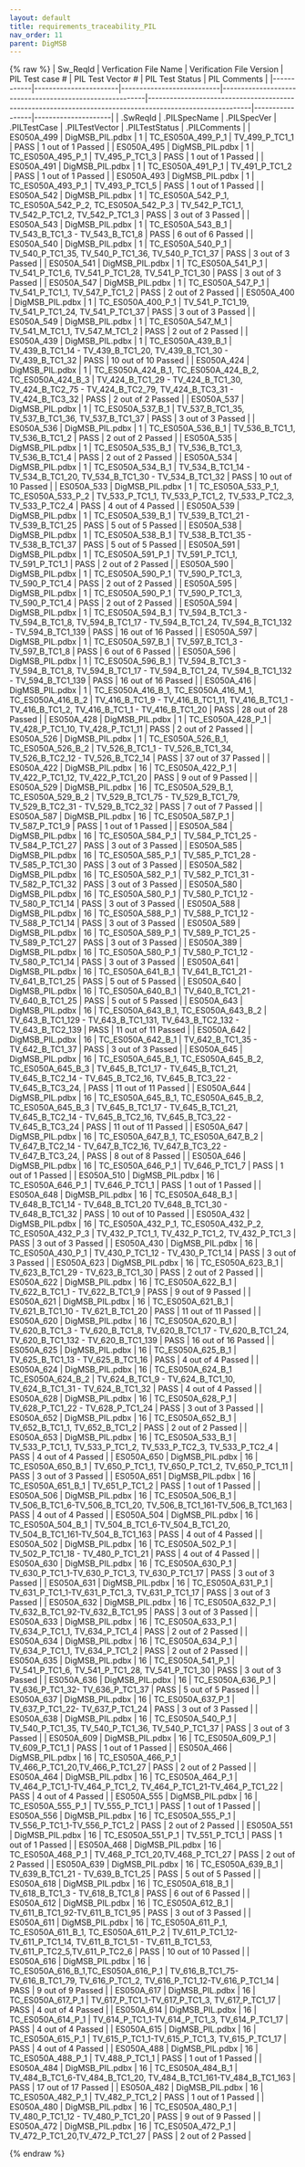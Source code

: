 ```yaml
---
layout: default
title: requirements_traceability_PIL
nav_order: 11
parent: DigMSB
---
```

{% raw %}
| Sw_ReqId   | Verfication File Name | Verification File Version | PIL Test case \#                                        | PIL Test Vector \#                                                                                       | PIL Test Status | PIL Comments        |
|------------|-----------------------|---------------------------|---------------------------------------------------------|----------------------------------------------------------------------------------------------------------|-----------------|---------------------|
| .SwReqId   | .PILSpecName          | .PILSpecVer               | .PILTestCase                                            | .PILTestVector                                                                                           | .PILTestStatus  | .PILComments        |
| ES050A_499 | DigMSB_PIL.pdbx       | 1                         | TC_ES050A_499_P_1                                       | TV_499_P_TC1_1                                                                                           | PASS            | 1 out of 1 Passed   |
| ES050A_495 | DigMSB_PIL.pdbx       | 1                         | TC_ES050A_495_P_1                                       | TV_495_P_TC1_3                                                                                           | PASS            | 1 out of 1 Passed   |
| ES050A_491 | DigMSB_PIL.pdbx       | 1                         | TC_ES050A_491_P_1                                       | TV_491_P_TC1_2                                                                                           | PASS            | 1 out of 1 Passed   |
| ES050A_493 | DigMSB_PIL.pdbx       | 1                         | TC_ES050A_493_P_1                                       | TV_493_P_TC1_5                                                                                           | PASS            | 1 out of 1 Passed   |
| ES050A_542 | DigMSB_PIL.pdbx       | 1                         | TC_ES050A_542_P_1, TC_ES050A_542_P_2, TC_ES050A_542_P_3 | TV_542_P_TC1_1, TV_542_P_TC1_2, TV_542_P_TC1_3                                                           | PASS            | 3 out of 3 Passed   |
| ES050A_543 | DigMSB_PIL.pdbx       | 1                         | TC_ES050A_543_B_1                                       | TV_543_B_TC1_3 - TV_543_B_TC1_8                                                                          | PASS            | 6 out of 6 Passed   |
| ES050A_540 | DigMSB_PIL.pdbx       | 1                         | TC_ES050A_540_P_1                                       | TV_540_P_TC1_35, TV_540_P_TC1_36, TV_540_P_TC1_37                                                        | PASS            | 3 out of 3 Passed   |
| ES050A_541 | DigMSB_PIL.pdbx       | 1                         | TC_ES050A_541_P_1                                       | TV_541_P_TC1_6, TV_541_P_TC1_28, TV_541_P_TC1_30                                                         | PASS            | 3 out of 3 Passed   |
| ES050A_547 | DigMSB_PIL.pdbx       | 1                         | TC_ES050A_547_P_1                                       | TV_541_P_TC1_1, TV_547_P_TC1_2                                                                           | PASS            | 2 out of 2 Passed   |
| ES050A_400 | DigMSB_PIL.pdbx       | 1                         | TC_ES050A_400_P_1                                       | TV_541_P_TC1_19, TV_541_P_TC1_24, TV_541_P_TC1_37                                                        | PASS            | 3 out of 3 Passed   |
| ES050A_549 | DigMSB_PIL.pdbx       | 1                         | TC_ES050A_547_M_1                                       | TV_541_M_TC1_1, TV_547_M_TC1_2                                                                           | PASS            | 2 out of 2 Passed   |
| ES050A_439 | DigMSB_PIL.pdbx       | 1                         | TC_ES050A_439_B_1                                       | TV_439_B_TC1_14 - TV_439_B_TC1_20, TV_439_B_TC1_30 - TV_439_B_TC1_32                                     | PASS            | 10 out of 10 Passed |
| ES050A_424 | DigMSB_PIL.pdbx       | 1                         | TC_ES050A_424_B_1, TC_ES050A_424_B_2, TC_ES050A_424_B_3 | TV_424_B_TC1_29 - TV_424_B_TC1_30, TV_424_B_TC2_75 - TV_424_B_TC2_79, TV_424_B_TC3_31 - TV_424_B_TC3_32  | PASS            | 2 out of 2 Passed   |
| ES050A_537 | DigMSB_PIL.pdbx       | 1                         | TC_ES050A_537_B_1                                       | TV_537_B_TC1_35, TV_537_B_TC1_36, TV_537_B_TC1_37                                                        | PASS            | 3 out of 3 Passed   |
| ES050A_536 | DigMSB_PIL.pdbx       | 1                         | TC_ES050A_536_B_1                                       | TV_536_B_TC1_1, TV_536_B_TC1_2                                                                           | PASS            | 2 out of 2 Passed   |
| ES050A_535 | DigMSB_PIL.pdbx       | 1                         | TC_ES050A_535_B_1                                       | TV_536_B_TC1_3, TV_536_B_TC1_4                                                                           | PASS            | 2 out of 2 Passed   |
| ES050A_534 | DigMSB_PIL.pdbx       | 1                         | TC_ES050A_534_B_1                                       | TV_534_B_TC1_14 - TV_534_B_TC1_20, TV_534_B_TC1_30 - TV_534_B_TC1_32                                     | PASS            | 10 out of 10 Passed |
| ES050A_533 | DigMSB_PIL.pdbx       | 1                         | TC_ES050A_533_P_1, TC_ES050A_533_P_2                    | TV_533_P_TC1_1, TV_533_P_TC1_2, TV_533_P_TC2_3, TV_533_P_TC2_4                                           | PASS            | 4 out of 4 Passed   |
| ES050A_539 | DigMSB_PIL.pdbx       | 1                         | TC_ES050A_539_B_1                                       | TV_539_B_TC1_21 - TV_539_B_TC1_25                                                                        | PASS            | 5 out of 5 Passed   |
| ES050A_538 | DigMSB_PIL.pdbx       | 1                         | TC_ES050A_538_B_1                                       | TV_538_B_TC1_35 - TV_538_B_TC1_37                                                                        | PASS            | 5 out of 5 Passed   |
| ES050A_591 | DigMSB_PIL.pdbx       | 1                         | TC_ES050A_591_P_1                                       | TV_591_P_TC1_1, TV_591_P_TC1_1                                                                           | PASS            | 2 out of 2 Passed   |
| ES050A_590 | DigMSB_PIL.pdbx       | 1                         | TC_ES050A_590_P_1                                       | TV_590_P_TC1_3, TV_590_P_TC1_4                                                                           | PASS            | 2 out of 2 Passed   |
| ES050A_595 | DigMSB_PIL.pdbx       | 1                         | TC_ES050A_590_P_1                                       | TV_590_P_TC1_3, TV_590_P_TC1_4                                                                           | PASS            | 2 out of 2 Passed   |
| ES050A_594 | DigMSB_PIL.pdbx       | 1                         | TC_ES050A_594_B_1                                       | TV_594_B_TC1_3 - TV_594_B_TC1_8, TV_594_B_TC1_17 - TV_594_B_TC1_24, TV_594_B_TC1_132 - TV_594_B_TC1_139  | PASS            | 16 out of 16 Passed |
| ES050A_597 | DigMSB_PIL.pdbx       | 1                         | TC_ES050A_597_B_1                                       | TV_597_B_TC1_3 - TV_597_B_TC1_8                                                                          | PASS            | 6 out of 6 Passed   |
| ES050A_596 | DigMSB_PIL.pdbx       | 1                         | TC_ES050A_596_B_1                                       | TV_594_B_TC1_3 - TV_594_B_TC1_8, TV_594_B_TC1_17 - TV_594_B_TC1_24, TV_594_B_TC1_132 - TV_594_B_TC1_139  | PASS            | 16 out of 16 Passed |
| ES050A_416 | DigMSB_PIL.pdbx       | 1                         | TC_ES050A_416_B_1, TC_ES050A_416_M_1, TC_ES050A_416_B_2 | TV_416_B_TC1_9 - TV_416_B_TC1_11, TV_416_B_TC1_1 - TV_416_B_TC1_2, TV_416_B_TC1_1 - TV_416_B_TC1_20      | PASS            | 28 out of 28 Passed |
| ES050A_428 | DigMSB_PIL.pdbx       | 1                         | TC_ES050A_428_P_1                                       | TV_428_P_TC1_10, TV_428_P_TC1_11                                                                         | PASS            | 2 out of 2 Passed   |
| ES050A_526 | DigMSB_PIL.pdbx       | 1                         | TC_ES050A_526_B_1, TC_ES050A_526_B_2                    | TV_526_B_TC1_1 - TV_526_B_TC1_34, TV_526_B_TC2_12 - TV_526_B_TC2_14                                      | PASS            | 37 out of 37 Passed |
| ES050A_422 | DigMSB_PIL.pdbx       | 16                        | TC_ES050A_422_P_1                                       | TV_422_P_TC1_12, TV_422_P_TC1_20                                                                         | PASS            | 9 out of 9 Passed   |
| ES050A_529 | DigMSB_PIL.pdbx       | 16                        | TC_ES050A_529_B_1, TC_ES050A_529_B_2                    | TV_529_B_TC1_75 - TV_529_B_TC1_79, TV_529_B_TC2_31 - TV_529_B_TC2_32                                     | PASS            | 7 out of 7 Passed   |
| ES050A_587 | DigMSB_PIL.pdbx       | 16                        | TC_ES050A_587_P_1                                       | TV_587_P_TC1_9                                                                                           | PASS            | 1 out of 1 Passed   |
| ES050A_584 | DigMSB_PIL.pdbx       | 16                        | TC_ES050A_584_P_1                                       | TV_584_P_TC1_25 - TV_584_P_TC1_27                                                                        | PASS            | 3 out of 3 Passed   |
| ES050A_585 | DigMSB_PIL.pdbx       | 16                        | TC_ES050A_585_P_1                                       | TV_585_P_TC1_28 - TV_585_P_TC1_30                                                                        | PASS            | 3 out of 3 Passed   |
| ES050A_582 | DigMSB_PIL.pdbx       | 16                        | TC_ES050A_582_P_1                                       | TV_582_P_TC1_31 - TV_582_P_TC1_32                                                                        | PASS            | 3 out of 3 Passed   |
| ES050A_580 | DigMSB_PIL.pdbx       | 16                        | TC_ES050A_580_P_1                                       | TV_580_P_TC1_12 - TV_580_P_TC1_14                                                                        | PASS            | 3 out of 3 Passed   |
| ES050A_588 | DigMSB_PIL.pdbx       | 16                        | TC_ES050A_588_P_1                                       | TV_588_P_TC1_12 - TV_588_P_TC1_14                                                                        | PASS            | 3 out of 3 Passed   |
| ES050A_589 | DigMSB_PIL.pdbx       | 16                        | TC_ES050A_589_P_1                                       | TV_589_P_TC1_25 - TV_589_P_TC1_27                                                                        | PASS            | 3 out of 3 Passed   |
| ES050A_389 | DigMSB_PIL.pdbx       | 16                        | TC_ES050A_580_P_1                                       | TV_580_P_TC1_12 - TV_580_P_TC1_14                                                                        | PASS            | 3 out of 3 Passed   |
| ES050A_641 | DigMSB_PIL.pdbx       | 16                        | TC_ES050A_641_B_1                                       | TV_641_B_TC1_21 - TV_641_B_TC1_25                                                                        | PASS            | 5 out of 5 Passed   |
| ES050A_640 | DigMSB_PIL.pdbx       | 16                        | TC_ES050A_640_B_1                                       | TV_640_B_TC1_21 - TV_640_B_TC1_25                                                                        | PASS            | 5 out of 5 Passed   |
| ES050A_643 | DigMSB_PIL.pdbx       | 16                        | TC_ES050A_643_B_1, TC_ES050A_643_B_2                    | TV_643_B_TC1_129 - TV_643_B_TC1_131, TV_643_B_TC2_132 - TV_643_B_TC2_139                                 | PASS            | 11 out of 11 Passed |
| ES050A_642 | DigMSB_PIL.pdbx       | 16                        | TC_ES050A_642_B_1                                       | TV_642_B_TC1_35 - TV_642_B_TC1_37                                                                        | PASS            | 3 out of 3 Passed   |
| ES050A_645 | DigMSB_PIL.pdbx       | 16                        | TC_ES050A_645_B_1, TC_ES050A_645_B_2, TC_ES050A_645_B_3 | TV_645_B_TC1_17 - TV_645_B_TC1_21, TV_645_B_TC2_14 - TV_645_B_TC2_16, TV_645_B_TC3_22 - TV_645_B_TC3_24, | PASS            | 11 out of 11 Passed |
| ES050A_644 | DigMSB_PIL.pdbx       | 16                        | TC_ES050A_645_B_1, TC_ES050A_645_B_2, TC_ES050A_645_B_3 | TV_645_B_TC1_17 - TV_645_B_TC1_21, TV_645_B_TC2_14 - TV_645_B_TC2_16, TV_645_B_TC3_22 - TV_645_B_TC3_24  | PASS            | 11 out of 11 Passed |
| ES050A_647 | DigMSB_PIL.pdbx       | 16                        | TC_ES050A_647_B_1, TC_ES050A_647_B_2                    | TV_647_B_TC2_14 - TV_647_B_TC2_16, TV_647_B_TC3_22 - TV_647_B_TC3_24,                                    | PASS            | 8 out of 8 Passed   |
| ES050A_646 | DigMSB_PIL.pdbx       | 16                        | TC_ES050A_646_P_1                                       | TV_646_P_TC1_7                                                                                           | PASS            | 1 out of 1 Passed   |
| ES050A_510 | DigMSB_PIL.pdbx       | 16                        | TC_ES050A_646_P_1                                       | TV_646_P_TC1_1                                                                                           | PASS            | 1 out of 1 Passed   |
| ES050A_648 | DigMSB_PIL.pdbx       | 16                        | TC_ES050A_648_B_1                                       | TV_648_B_TC1_14 - TV_648_B_TC1_20 TV_648_B_TC1_30 - TV_648_B_TC1_32                                      | PASS            | 10 out of 10 Passed |
| ES050A_432 | DigMSB_PIL.pdbx       | 16                        | TC_ES050A_432_P_1, TC_ES050A_432_P_2, TC_ES050A_432_P_3 | TV_432_P_TC1_1, TV_432_P_TC1_2, TV_432_P_TC1_3                                                           | PASS            | 3 out of 3 Passed   |
| ES050A_430 | DigMSB_PIL.pdbx       | 16                        | TC_ES050A_430_P_1                                       | TV_430_P_TC1_12 - TV_430_P_TC1_14                                                                        | PASS            | 3 out of 3 Passed   |
| ES050A_623 | DigMSB_PIL.pdbx       | 16                        | TC_ES050A_623_B_1                                       | TV_623_B_TC1_29 - TV_623_B_TC1_30                                                                        | PASS            | 2 out of 2 Passed   |
| ES050A_622 | DigMSB_PIL.pdbx       | 16                        | TC_ES050A_622_B_1                                       | TV_622_B_TC1_1 - TV_622_B_TC1_9                                                                          | PASS            | 9 out of 9 Passed   |
| ES050A_621 | DigMSB_PIL.pdbx       | 16                        | TC_ES050A_621_B_1                                       | TV_621_B_TC1_10 - TV_621_B_TC1_20                                                                        | PASS            | 11 out of 11 Passed |
| ES050A_620 | DigMSB_PIL.pdbx       | 16                        | TC_ES050A_620_B_1                                       | TV_620_B_TC1_3 - TV_620_B_TC1_8, TV_620_B_TC1_17 - TV_620_B_TC1_24, TV_620_B_TC1_132 - TV_620_B_TC1_139  | PASS            | 16 out of 16 Passed |
| ES050A_625 | DigMSB_PIL.pdbx       | 16                        | TC_ES050A_625_B_1                                       | TV_625_B_TC1_13 - TV_625_B_TC1_16                                                                        | PASS            | 4 out of 4 Passed   |
| ES050A_624 | DigMSB_PIL.pdbx       | 16                        | TC_ES050A_624_B_1 TC_ES050A_624_B_2                     | TV_624_B_TC1_9 - TV_624_B_TC1_10, TV_624_B_TC1_31 - TV_624_B_TC1_32                                      | PASS            | 4 out of 4 Passed   |
| ES050A_628 | DigMSB_PIL.pdbx       | 16                        | TC_ES050A_628_P_1                                       | TV_628_P_TC1_22 - TV_628_P_TC1_24                                                                        | PASS            | 3 out of 3 Passed   |
| ES050A_652 | DigMSB_PIL.pdbx       | 16                        | TC_ES050A_652_B_1                                       | TV_652_B_TC1_1, TV_652_B_TC1_2                                                                           | PASS            | 2 out of 2 Passed   |
| ES050A_653 | DigMSB_PIL.pdbx       | 16                        | TC_ES050A_533_B_1                                       | TV_533_P_TC1_1, TV_533_P_TC1_2, TV_533_P_TC2_3, TV_533_P_TC2_4                                           | PASS            | 4 out of 4 Passed   |
| ES050A_650 | DigMSB_PIL.pdbx       | 16                        | TC_ES050A_650_B_1                                       | TV_650_P_TC1_1, TV_650_P_TC1_2, TV_650_P_TC1_11                                                          | PASS            | 3 out of 3 Passed   |
| ES050A_651 | DigMSB_PIL.pdbx       | 16                        | TC_ES050A_651_B_1                                       | TV_651_P_TC1_2                                                                                           | PASS            | 1 out of 1 Passed   |
| ES050A_506 | DigMSB_PIL.pdbx       | 16                        | TC_ES050A_506_B_1                                       | TV_506_B_TC1_6-TV_506_B_TC1_20, TV_506_B_TC1_161-TV_506_B_TC1_163                                        | PASS            | 4 out of 4 Passed   |
| ES050A_504 | DigMSB_PIL.pdbx       | 16                        | TC_ES050A_504_B_1                                       | TV_504_B_TC1_6-TV_504_B_TC1_20, TV_504_B_TC1_161-TV_504_B_TC1_163                                        | PASS            | 4 out of 4 Passed   |
| ES050A_502 | DigMSB_PIL.pdbx       | 16                        | TC_ES050A_502_P_1                                       | TV_502_P_TC1_18 - TV_480_P_TC1_21                                                                        | PASS            | 4 out of 4 Passed   |
| ES050A_630 | DigMSB_PIL.pdbx       | 16                        | TC_ES050A_630_P_1                                       | TV_630_P_TC1_1-TV_630_P_TC1_3, TV_630_P_TC1_17                                                           | PASS            | 3 out of 3 Passed   |
| ES050A_631 | DigMSB_PIL.pdbx       | 16                        | TC_ES050A_631_P_1                                       | TV_631_P_TC1_1-TV_631_P_TC1_3, TV_631_P_TC1_17                                                           | PASS            | 3 out of 3 Passed   |
| ES050A_632 | DigMSB_PIL.pdbx       | 16                        | TC_ES050A_632_P_1                                       | TV_632_B_TC1_92-TV_632_B_TC1_95                                                                          | PASS            | 3 out of 3 Passed   |
| ES050A_633 | DigMSB_PIL.pdbx       | 16                        | TC_ES050A_633_P_1                                       | TV_634_P_TC1_1, TV_634_P_TC1_4                                                                           | PASS            | 2 out of 2 Passed   |
| ES050A_634 | DigMSB_PIL.pdbx       | 16                        | TC_ES050A_634_P_1                                       | TV_634_P_TC1_1, TV_634_P_TC1_2                                                                           | PASS            | 2 out of 2 Passed   |
| ES050A_635 | DigMSB_PIL.pdbx       | 16                        | TC_ES050A_541_P_1                                       | TV_541_P_TC1_6, TV_541_P_TC1_28, TV_541_P_TC1_30                                                         | PASS            | 3 out of 3 Passed   |
| ES050A_636 | DigMSB_PIL.pdbx       | 16                        | TC_ES050A_636_P_1                                       | TV_636_P_TC1_32- TV_636_P_TC1_37                                                                         | PASS            | 5 out of 5 Passed   |
| ES050A_637 | DigMSB_PIL.pdbx       | 16                        | TC_ES050A_637_P_1                                       | TV_637_P_TC1_22- TV_637_P_TC1_24                                                                         | PASS            | 3 out of 3 Passed   |
| ES050A_638 | DigMSB_PIL.pdbx       | 16                        | TC_ES050A_540_P_1                                       | TV_540_P_TC1_35, TV_540_P_TC1_36, TV_540_P_TC1_37                                                        | PASS            | 3 out of 3 Passed   |
| ES050A_609 | DigMSB_PIL.pdbx       | 16                        | TC_ES050A_609_P_1                                       | TV_609_P_TC1_1                                                                                           | PASS            | 1 out of 1 Passed   |
| ES050A_466 | DigMSB_PIL.pdbx       | 16                        | TC_ES050A_466_P_1                                       | TV_466_P_TC1_20,TV_466_P_TC1_27                                                                          | PASS            | 2 out of 2 Passed   |
| ES050A_464 | DigMSB_PIL.pdbx       | 16                        | TC_ES050A_464_P_1                                       | TV_464_P_TC1_1-TV_464_P_TC1_2, TV_464_P_TC1_21-TV_464_P_TC1_22                                           | PASS            | 4 out of 4 Passed   |
| ES050A_555 | DigMSB_PIL.pdbx       | 16                        | TC_ES050A_555_P_1                                       | TV_555_P_TC1_1                                                                                           | PASS            | 1 out of 1 Passed   |
| ES050A_556 | DigMSB_PIL.pdbx       | 16                        | TC_ES050A_555_P_1                                       | TV_556_P_TC1_1-TV_556_P_TC1_2                                                                            | PASS            | 2 out of 2 Passed   |
| ES050A_551 | DigMSB_PIL.pdbx       | 16                        | TC_ES050A_551_P_1                                       | TV_551_P_TC1_1                                                                                           | PASS            | 1 out of 1 Passed   |
| ES050A_468 | DigMSB_PIL.pdbx       | 16                        | TC_ES050A_468_P_1                                       | TV_468_P_TC1_20,TV_468_P_TC1_27                                                                          | PASS            | 2 out of 2 Passed   |
| ES050A_639 | DigMSB_PIL.pdbx       | 16                        | TC_ES050A_639_B_1                                       | TV_639_B_TC1_21 - TV_639_B_TC1_25                                                                        | PASS            | 5 out of 5 Passed   |
| ES050A_618 | DigMSB_PIL.pdbx       | 16                        | TC_ES050A_618_B_1                                       | TV_618_B_TC1_3 - TV_618_B_TC1_8                                                                          | PASS            | 6 out of 6 Passed   |
| ES050A_612 | DigMSB_PIL.pdbx       | 16                        | TC_ES050A_612_B_1                                       | TV_611_B_TC1_92-TV_611_B_TC1_95                                                                          | PASS            | 3 out of 3 Passed   |
| ES050A_611 | DigMSB_PIL.pdbx       | 16                        | TC_ES050A_611_P_1, TC_ES050A_611_B_1, TC_ES050A_611_P_2 | TV_611_P_TC1_12-TV_611_P_TC1_14, TV_611_B_TC1_51 - TV_611_B_TC1_53, TV_611_P_TC2_5,TV_611_P_TC2_6        | PASS            | 10 out of 10 Passed |
| ES050A_616 | DigMSB_PIL.pdbx       | 16                        | TC_ES050A_616_B_1,TC_ES050A_616_P_1                     | TV_616_B_TC1_75-TV_616_B_TC1_79, TV_616_P_TC1_2, TV_616_P_TC1_12-TV_616_P_TC1_14                         | PASS            | 9 out of 9 Passed   |
| ES050A_617 | DigMSB_PIL.pdbx       | 16                        | TC_ES050A_617_P_1                                       | TV_617_P_TC1_1-TV_617_P_TC1_3, TV_617_P_TC1_17                                                           | PASS            | 4 out of 4 Passed   |
| ES050A_614 | DigMSB_PIL.pdbx       | 16                        | TC_ES050A_614_P_1                                       | TV_614_P_TC1_1-TV_614_P_TC1_3, TV_614_P_TC1_17                                                           | PASS            | 4 out of 4 Passed   |
| ES050A_615 | DigMSB_PIL.pdbx       | 16                        | TC_ES050A_615_P_1                                       | TV_615_P_TC1_1-TV_615_P_TC1_3, TV_615_P_TC1_17                                                           | PASS            | 4 out of 4 Passed   |
| ES050A_488 | DigMSB_PIL.pdbx       | 16                        | TC_ES050A_488_P_1                                       | TV_488_P_TC1_1                                                                                           | PASS            | 1 out of 1 Passed   |
| ES050A_484 | DigMSB_PIL.pdbx       | 16                        | TC_ES050A_484_B_1                                       | TV_484_B_TC1_6-TV_484_B_TC1_20, TV_484_B_TC1_161-TV_484_B_TC1_163                                        | PASS            | 17 out of 17 Passed |
| ES050A_482 | DigMSB_PIL.pdbx       | 16                        | TC_ES050A_482_P_1                                       | TV_482_P_TC1_2                                                                                           | PASS            | 1 out of 1 Passed   |
| ES050A_480 | DigMSB_PIL.pdbx       | 16                        | TC_ES050A_480_P_1                                       | TV_480_P_TC1_12 - TV_480_P_TC1_20                                                                        | PASS            | 9 out of 9 Passed   |
| ES050A_472 | DigMSB_PIL.pdbx       | 16                        | TC_ES050A_472_P_1                                       | TV_472_P_TC1_20,TV_472_P_TC1_27                                                                          | PASS            | 2 out of 2 Passed   |

{% endraw %}